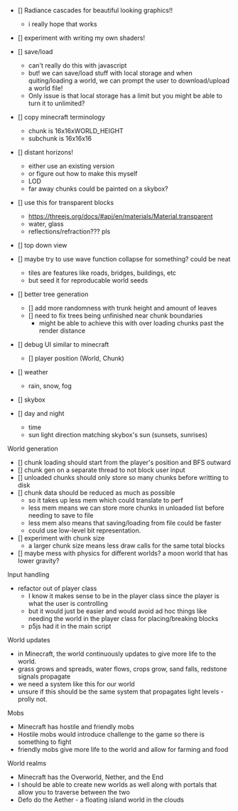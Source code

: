

- [] Radiance cascades for beautiful looking graphics!!
    - i really hope that works

- [] experiment with writing my own shaders!

- [] save/load
    - can't really do this with javascript
    - but! we can save/load stuff with local storage
    and when quiting/loading a world, we can prompt the user to
    download/upload a world file!
    - Only issue is that local storage has a limit but you might
    be able to turn it to unlimited?

- [] copy minecraft terminology
    - chunk is 16x16xWORLD_HEIGHT
    - subchunk is 16x16x16

- [] distant horizons!
    - either use an existing version
    - or figure out how to make this myself
    - LOD
    - far away chunks could be painted on a skybox?

- [] use this for transparent blocks
    - https://threejs.org/docs/#api/en/materials/Material.transparent
    - water, glass
    - reflections/refraction??? pls


- [] top down view
- [] maybe try to use wave function collapse for something? could be neat
    - tiles are features like roads, bridges, buildings, etc
    - but seed it for reproducable world seeds

- [] better tree generation
    - [] add more randomness with trunk height and amount of leaves
    - [] need to fix trees being unfinished near chunk boundaries
        - might be able to achieve this with over loading chunks
        past the render distance

- [] debug UI similar to minecraft
    - [] player position (World, Chunk)
- [] weather
    - rain, snow, fog
- [] skybox
- [] day and night
    - time
    - sun light direction matching skybox's sun (sunsets, sunrises)

World generation
- [] chunk loading should start from the player's position and BFS outward
- [] chunk gen on a separate thread to not block user input
- [] unloaded chunks should only store so many chunks before writting to disk
- [] chunk data should be reduced as much as possible
    - so it takes up less mem which could translate to perf
    - less mem means we can store more chunks in unloaded list before needing to save to file
    - less mem also means that saving/loading from file could be faster
    - could use low-level bit representation.
- [] experiment with chunk size
    - a larger chunk size means less draw calls for the same total blocks
- [] maybe mess with physics for different worlds? a moon world that has lower gravity?

Input handling
- refactor out of player class
    - I know it makes sense to be in the player class since the player is what the user is controlling
    - but it would just be easier and would avoid ad hoc things like needing the world in the player class for placing/breaking blocks
    - p5js had it in the main script

World updates
- in Minecraft, the world continuously updates to give more life to the world.
- grass grows and spreads, water flows, crops grow, sand falls, redstone signals propagate
- we need a system like this for our world
- unsure if this should be the same system that propagates light levels - prolly not.

Mobs
- Minecraft has hostile and friendly mobs
- Hostile mobs would introduce challenge to the game so there is something to fight
- friendly mobs give more life to the world and allow for farming and food

World realms
- Minecraft has the Overworld, Nether, and the End
- I should be able to create new worlds as well along with portals that allow you to traverse between the two
- Defo do the Aether - a floating island world in the clouds